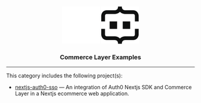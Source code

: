 <div align="center">

![Commerce Layer Logo](/.assets/cl-light.svg#gh-dark-mode-only)
![Commerce Layer Logo](/.assets/cl-dark.svg#gh-light-mode-only)

<h3>Commerce Layer Examples</h3>

</div>

---

This category includes the following project(s):

- [nextjs-auth0-sso](./nextjs-auth0-sso) — An integration of Auth0 Nextjs SDK and Commerce Layer in a Nextjs ecommerce web application.
